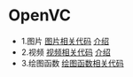 # OpenVC


- 1.图片 [图片相关代码](1.图片/img.py) [介绍](1.图片/README.md)
- 2.视频 [视频相关代码](2.视频/vedeo.py) [介绍](2.视频/README.md)
- 3.绘图函数 [绘图函数相关代码]()